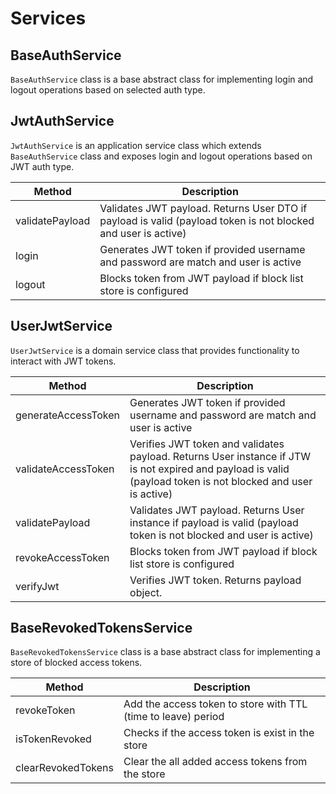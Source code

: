 # Services

## BaseAuthService

`BaseAuthService` class is a base abstract class for implementing login and logout operations based on selected auth type.

## JwtAuthService

`JwtAuthService` is an application service class which extends `BaseAuthService` class and exposes login and logout 
operations based on JWT auth type.

| Method               | Description                                                                                                   |
|----------------------|---------------------------------------------------------------------------------------------------------------|
| validatePayload      | Validates JWT payload. Returns User DTO if payload is valid (payload token is not blocked and user is active) |
| login                | Generates JWT token if provided username and password are match and user is active                            |
| logout               | Blocks token from JWT payload if block list store is configured                                               |

## UserJwtService

`UserJwtService` is a domain service class that provides functionality to interact with JWT tokens.

| Method               | Description                                                                                                                                                  |
|----------------------|--------------------------------------------------------------------------------------------------------------------------------------------------------------|
| generateAccessToken  | Generates JWT token if provided username and password are match and user is active                                                                           |
| validateAccessToken  | Verifies JWT token and validates payload. Returns User instance if JTW is not expired and payload is valid (payload token is not blocked and user is active) |
| validatePayload      | Validates JWT payload. Returns User instance if payload is valid (payload token is not blocked and user is active)                                           |
| revokeAccessToken    | Blocks token from JWT payload if block list store is configured                                                                                              |
| verifyJwt            | Verifies JWT token. Returns payload object.                                                                                                                  |


## BaseRevokedTokensService

`BaseRevokedTokensService` class is a base abstract class for implementing a store of blocked access tokens.

| Method             | Description                                                   |
|--------------------|---------------------------------------------------------------|
| revokeToken        | Add the access token to store with TTL (time to leave) period |
| isTokenRevoked     | Checks if the access token is exist in the store              |
| clearRevokedTokens | Clear the all added access tokens from the store              |
